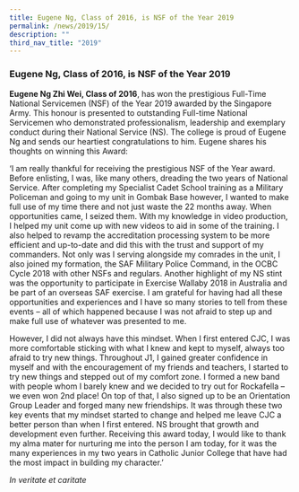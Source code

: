 ```yaml
---
title: Eugene Ng, Class of 2016, is NSF of the Year 2019
permalink: /news/2019/15/
description: ""
third_nav_title: "2019"
---
```

### **Eugene Ng, Class of 2016, is NSF of the Year 2019**



**Eugene Ng Zhi Wei, Class of 2016**, has won the prestigious Full-Time National Servicemen (NSF) of the Year 2019 awarded by the Singapore Army. This honour is presented to outstanding Full-time National Servicemen who demonstrated professionalism, leadership and exemplary conduct during their National Service (NS). The college is proud of Eugene Ng and sends our heartiest congratulations to him. Eugene shares his thoughts on winning this Award:

‘I am really thankful for receiving the prestigious NSF of the Year award. Before enlisting, I was, like many others, dreading the two years of National Service. After completing my Specialist Cadet School training as a Military Policeman and going to my unit in Gombak Base however, I wanted to make full use of my time there and not just waste the 22 months away. When opportunities came, I seized them. With my knowledge in video production, I helped my unit come up with new videos to aid in some of the training. I also helped to revamp the accreditation processing system to be more efficient and up-to-date and did this with the trust and support of my commanders. Not only was I serving alongside my comrades in the unit, I also joined my formation, the SAF Military Police Command, in the OCBC Cycle 2018 with other NSFs and regulars. Another highlight of my NS stint was the opportunity to participate in Exercise Wallaby 2018 in Australia and be part of an overseas SAF exercise. I am grateful for having had all these opportunities and experiences and I have so many stories to tell from these events – all of which happened because I was not afraid to step up and make full use of whatever was presented to me.

However, I did not always have this mindset. When I first entered CJC, I was more comfortable sticking with what I knew and kept to myself, always too afraid to try new things. Throughout J1, I gained greater confidence in myself and with the encouragement of my friends and teachers, I started to try new things and stepped out of my comfort zone. I formed a new band with people whom I barely knew and we decided to try out for Rockafella – we even won 2nd place! On top of that, I also signed up to be an Orientation Group Leader and forged many new friendships. It was through these two key events that my mindset started to change and helped me leave CJC a better person than when I first entered. NS brought that growth and development even further. Receiving this award today, I would like to thank my alma mater for nurturing me into the person I am today, for it was the many experiences in my two years in Catholic Junior College that have had the most impact in building my character.’

_In veritate et caritate_